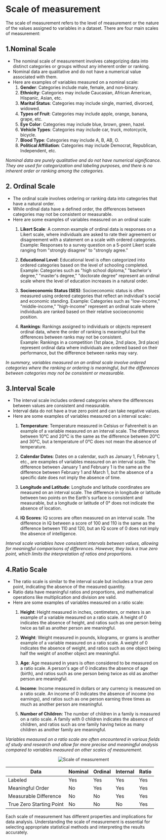 # Scale of measurement

The scale of measurement refers to the level of measurement or the nature of the values assigned to variables in a dataset. There are four main scales of measurement: 

## 1.Nominal Scale
   - The nominal scale of measurement involves categorizing data into distinct categories or groups without any inherent order or ranking.
   - Nominal data are qualitative and do not have a numerical value associated with them.
   - Here are examples of variables measured on a nominal scale:
      1. **Gender**: Categories include male, female, and non-binary.      
      2. **Ethnicity**: Categories may include Caucasian, African American, Hispanic, Asian, etc.      
      3. **Marital Status**: Categories may include single, married, divorced, widowed.      
      4. **Types of Fruit**: Categories may include apple, orange, banana, grape, etc.      
      5. **Eye Color**: Categories may include blue, brown, green, hazel.      
      6. **Vehicle Types**: Categories may include car, truck, motorcycle, bicycle.      
      7. **Blood Type**: Categories may include A, B, AB, O.      
      8. **Political Affiliation**: Categories may include Democrat, Republican, Independent, etc.
         
*Nominal data are purely qualitative and do not have numerical significance. They are used for categorization and labeling purposes, and there is no inherent order or ranking among the categories.*

## 2. Ordinal Scale
   - The ordinal scale involves ordering or ranking data into categories that have a natural order.
   - While ordinal data have a defined order, the differences between categories may not be consistent or measurable.
   - Here are some examples of variables measured on an ordinal scale:
      1. **Likert Scale**: A common example of ordinal data is responses on a Likert scale, where individuals are asked to rate their agreement or disagreement with a statement on a scale with ordered categories.   
   Example: Responses to a survey question on a 5-point Likert scale ranging from "strongly disagree" to "strongly agree."
      
      2. **Educational Level**: Educational level is often categorized into ordered categories based on the level of schooling completed.   
   Example: Categories such as "high school diploma," "bachelor's degree," "master's degree," "doctorate degree" represent an ordinal scale where the level of education increases in a natural order.
      
      3. **Socioeconomic Status (SES)**: Socioeconomic status is often measured using ordered categories that reflect an individual's social and economic standing.
   Example: Categories such as "low-income," "middle-income," "high-income" represent an ordinal scale where individuals are ranked based on their relative socioeconomic position.
      
      4. **Rankings**: Rankings assigned to individuals or objects represent ordinal data, where the order of ranking is meaningful but the differences between ranks may not be consistent.      
      Example: Rankings in a competition (1st place, 2nd place, 3rd place) represent ordinal data where individuals are ordered based on their performance, but the difference between ranks may vary.
      
*In summary, variables measured on an ordinal scale involve ordered categories where the ranking or ordering is meaningful, but the differences between categories may not be consistent or measurable.*

## 3.Interval Scale
   - The interval scale includes ordered categories where the differences between values are consistent and measurable.
   - Interval data do not have a true zero point and can take negative values.
   - Here are some examples of variables measured on a interval scale::     
      1. **Temperature**: Temperature measured in Celsius or Fahrenheit is an example of a variable measured on an interval scale. The difference between 10°C and 20°C is the same as the difference between 20°C and 30°C, but a temperature of 0°C does not mean the absence of temperature.
      
      2. **Calendar Dates**: Dates on a calendar, such as January 1, February 1, etc., are examples of variables measured on an interval scale. The difference between January 1 and February 1 is the same as the difference between February 1 and March 1, but the absence of a specific date does not imply the absence of time.
      
      3. **Longitude and Latitude**: Longitude and latitude coordinates are measured on an interval scale. The difference in longitude or latitude between two points on the Earth's surface is consistent and measurable, but a longitude or latitude of 0° does not indicate the absence of location.
      
      4. **IQ Scores**: IQ scores are often measured on an interval scale. The difference in IQ between a score of 100 and 110 is the same as the difference between 110 and 120, but an IQ score of 0 does not imply the absence of intelligence.
      
*Interval scale variables have consistent intervals between values, allowing for meaningful comparisons of differences. However, they lack a true zero point, which limits the interpretation of ratios and proportions.*


## 4.Ratio Scale
   - The ratio scale is similar to the interval scale but includes a true zero point, indicating the absence of the measured quantity.
   - Ratio data have meaningful ratios and proportions, and mathematical operations like multiplication and division are valid.
   - Here are some examples of variables measured on a ratio scale:
      1. **Height**: Height measured in inches, centimeters, or meters is an example of a variable measured on a ratio scale. A height of 0 indicates the absence of height, and ratios such as one person being twice as tall as another person are meaningful.
      
      2. **Weight**: Weight measured in pounds, kilograms, or grams is another example of a variable measured on a ratio scale. A weight of 0 indicates the absence of weight, and ratios such as one object being half the weight of another object are meaningful.
      
      3. **Age**: Age measured in years is often considered to be measured on a ratio scale. A person's age of 0 indicates the absence of age (birth), and ratios such as one person being twice as old as another person are meaningful.
      
      4. **Income**: Income measured in dollars or any currency is measured on a ratio scale. An income of 0 indicates the absence of income (no earnings), and ratios such as one person earning three times as much as another person are meaningful.
      
      5. **Number of Children**: The number of children in a family is measured on a ratio scale. A family with 0 children indicates the absence of children, and ratios such as one family having twice as many children as another family are meaningful.
      
*Variables measured on a ratio scale are often encountered in various fields of study and research and allow for more precise and meaningful analysis compared to variables measured on other scales of measurement.*

<p align="center">
  <img src="https://github.com/sateeshfrnd/Statistics/assets/8160366/4bc7314d-899b-4483-bd54-59c8c6716c25?raw=true" alt="Scale of measurement"/>
</p>

Data | Nominal | Ordinal | Internal | Ratio 
--- | --- | --- | --- |--- 
Labeled | Yes | Yes | Yes | Yes 
Meaningful Order | No | Yes | Yes | Yes 
Measurable Difference | No | No | Yes | Yes 
True Zero Starting Point | No | No | No | Yes 


Each scale of measurement has different properties and implications for data analysis. Understanding the scale of measurement is essential for selecting appropriate statistical methods and interpreting the results accurately.
